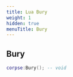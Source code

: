 ```yaml
---
title: Lua Bury
weight: 1
hidden: true
menuTitle: Bury
---
```

## Bury
```lua
corpse:Bury(); -- void
```